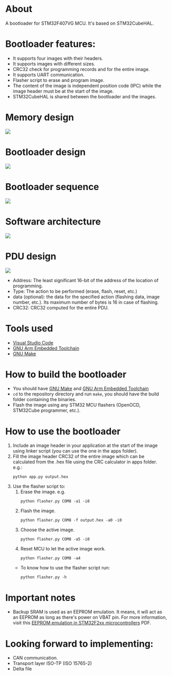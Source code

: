 # About
A bootloader for STM32F407VG MCU. It's based on STM32CubeHAL. 
# Bootloader features:
- It supports four images with their headers.
- It supports images with different sizes.
- CRC32 check for programming records and for the entire image.
- It supports UART communication.
- Flasher script to erase and program image.
- The content of the image is independent position code (IPC) while the image header must be at the start of the image.
- STM32CubeHAL is shared between the bootloader and the images.

# Memory design
<img src="imgs/memory_design.png">

# Bootloader design
<img src="imgs/system_design.png">

# Bootloader sequence
<img src="imgs/bootloader_sequence.png">

# Software architecture
<img src="imgs/software_architecture.png">

# PDU design
<img src="imgs/pdu_design.png">

- Address: The least significant 16-bit of the address of the location of programming.
- Type: The action to be performed (erase, flash, reset, etc.)
- data (optional): the data for the specified action (flashing data, image number, etc.). Its maximum number of bytes is 16 in case of flashing.
- CRC32: CRC32 computed for the entire PDU.

# Tools used
- <a href="https://code.visualstudio.com/">Visual Studio Code</a>
- <a href="https://developer.arm.com/tools-and-software/open-source-software/developer-tools/gnu-toolchain/gnu-rm">GNU Arm Embedded Toolchain</a>
- <a href="https://www.gnu.org/software/make/">GNU Make</a>

# How to build the bootloader
- You should have <a href="https://www.gnu.org/software/make/">GNU Make</a> and <a href="https://developer.arm.com/tools-and-software/open-source-software/developer-tools/gnu-toolchain/gnu-rm">GNU Arm Embedded Toolchain</a>
- <code>cd</code> to the repository directory and run <code>make</code>, you should have the build folder containing the binaries.
- Flash the image using any STM32 MCU flashers (OpenOCD, STM32Cube programmer, etc.).

# How to use the bootloader

1. Include an image header in your application at the start of the image using linker script (you can use the one in the apps folder).
1. Fill the image header CRC32 of the entire image which can be calculated from the .hex file using the CRC calculator in apps folder. e.g.: 
    ```
    python app.py output.hex
    ```
1. Use the flasher script to:
    1. Erase the image. e.g.
        ```
        python flasher.py COM8 -a1 -i0
        ```
    1. Flash the image.
        ```
        python flasher.py COM8 -f output.hex -a0 -i0
        ```
    1. Choose the active image.
        ```
        python flasher.py COM8 -a5 -i0
        ```
    1. Reset MCU to let the active image work.
        ```
        python flasher.py COM8 -a4
        ```
    - To know how to use the flasher script run: 
        ```
        python flasher.py -h
        ```


# Important notes
- Backup SRAM is used as an EEPROM emulation. It means, it will act as an EEPROM as long as there's power on VBAT pin. For more information, visit this <a href="https://www.st.com/resource/en/application_note/dm00026574-eeprom-emulation-in-stm32f2xx-microcontrollers-stmicroelectronics.pdf">EEPROM emulation in STM32F2xx microcontrollers</a> PDF.

# Looking forward to implementing:
- CAN communication.
- Transport layer ISO-TP (ISO 15765-2)
- Delta file
